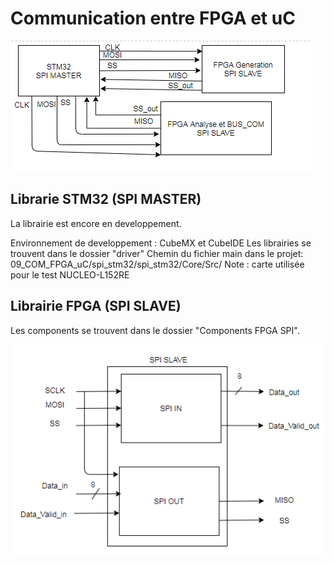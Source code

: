 # Communication entre FPGA et uC

![](Images/Communication.PNG)

## Librarie STM32 (SPI MASTER)

La librairie est encore en developpement.

Environnement de developpement : CubeMX et CubeIDE
Les librairies se trouvent dans le dossier "driver"
Chemin du fichier main dans le projet: 09_COM_FPGA_uC/spi_stm32/spi_stm32/Core/Src/
Note : carte utilisée pour le test NUCLEO-L152RE

## Librairie FPGA (SPI SLAVE)

Les components se trouvent dans le dossier "Components FPGA SPI".

![](Images/Component_SPI.PNG)
